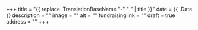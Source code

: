 +++
title = "{{ replace .TranslationBaseName "-" " " | title }}"
date = {{ .Date }}
description = ""
image = ""
alt = ""
fundraisinglink = ""
draft = true
address = ""
+++
